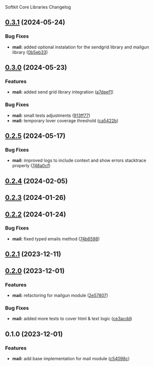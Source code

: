 Softkit Core Libraries Changelog
## [0.3.1](https://github.com/softkitit/softkit-core/compare/mail-0.3.0...mail-0.3.1) (2024-05-24)


### Bug Fixes

* **mail:** added optional instalation for the sendgrid library and mailgun library ([0b5eb33](https://github.com/softkitit/softkit-core/commit/0b5eb33e858382d99470845cacffe4292abdfe7b))

## [0.3.0](https://github.com/softkitit/softkit-core/compare/mail-0.2.5...mail-0.3.0) (2024-05-23)


### Features

* **mail:** added send grid library integration ([a7deef1](https://github.com/softkitit/softkit-core/commit/a7deef1f6fc5b7a520447d3ce3900c0705f10def))


### Bug Fixes

* **mail:** small tests adjustments ([913ff77](https://github.com/softkitit/softkit-core/commit/913ff77fea0a542ba7d982deacc37de1f671276a))
* **mail:** temporary lover coverage threshold ([ca5422b](https://github.com/softkitit/softkit-core/commit/ca5422b04b570d5307fffd79ca4e1fb19ea3f0e3))

## [0.2.5](https://github.com/softkitit/softkit-core/compare/mail-0.2.4...mail-0.2.5) (2024-05-17)


### Bug Fixes

* **mail:** improved logs to include context and show errors stacktrace properly ([748a0cf](https://github.com/softkitit/softkit-core/commit/748a0cfc23bd8409760818cf52ea4bb554ab9097))

## [0.2.4](https://github.com/softkitit/softkit-core/compare/mail-0.2.3...mail-0.2.4) (2024-02-05)

## [0.2.3](https://github.com/softkitit/softkit-core/compare/mail-0.2.2...mail-0.2.3) (2024-01-26)

## [0.2.2](https://github.com/softkitit/softkit-core/compare/mail-0.2.1...mail-0.2.2) (2024-01-24)


### Bug Fixes

* **mail:** fixed typed emails method ([74b6598](https://github.com/softkitit/softkit-core/commit/74b659885027bf4c7d5f479627a4a13925b493be))

## [0.2.1](https://github.com/softkitit/softkit-core/compare/mail-0.2.0...mail-0.2.1) (2023-12-11)

## [0.2.0](https://github.com/softkitit/softkit-core/compare/mail-0.1.0...mail-0.2.0) (2023-12-01)


### Features

* **mail:** refactoring for mailgun module ([2e57807](https://github.com/softkitit/softkit-core/commit/2e57807e20f3ee09407ce2129171cda76a0d1604))


### Bug Fixes

* **mail:** added more tests to cover html & text logic ([ce3acdd](https://github.com/softkitit/softkit-core/commit/ce3acdd159b29e299060a1b07eb38502e11ac37b))

## 0.1.0 (2023-12-01)


### Features

* **mail:** add base implementation for mail module ([c54098c](https://github.com/softkitit/softkit-core/commit/c54098c5c1125627667b3184577f0cb45a0da380))
